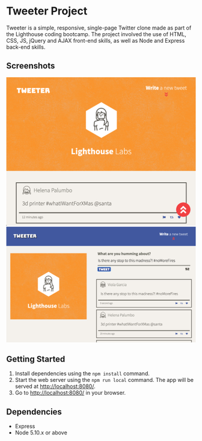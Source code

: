 # Tweeter Project

Tweeter is a simple, responsive, single-page Twitter clone made as part of the Lighthouse coding bootcamp. The project involved the use of HTML, CSS, JS, jQuery and AJAX front-end skills, as well as Node and Express back-end skills.

## Screenshots

![Mobile Screenshot](./docs/mobile-page.png "Desktop Screenshot")
![Desktop Screenshot](./docs/desktop-page.png "Desktop Screenshot")

## Getting Started

1. Install dependencies using the `npm install` command.
2. Start the web server using the `npm run local` command. The app will be served at <http://localhost:8080/>.
3. Go to <http://localhost:8080/> in your browser.

## Dependencies

- Express
- Node 5.10.x or above